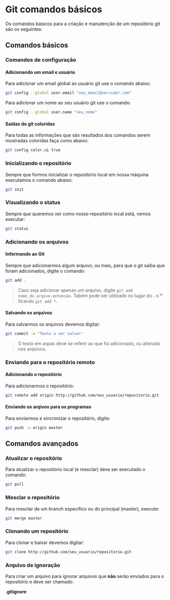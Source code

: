 # Git comandos básicos

Os comandos básicos para a criação e manutenção de um repositório git são os  seguintes:

## Comandos básicos
### Comandos de configuração
#### Adicionando um email e usuário
Para adicionar um email global ao usuário git use o comando abaixo:
```bash
git config --global user.email "seu_email@servidor.com"
```
Para adicionar um nome ao seu usuário git use o comando:
```bash
git config --global user.name "seu_nome"
```
#### Saídas do git coloridas
Para todas as informações que são resultados dos comandos serem mostradas coloridas faça como abaixo:
```bash
git config color.ui true
```


### Inicializando o repositório
Sempre que formos inicializar o repositório local em nossa máquina executamos o comando abaixo:
```bash
git init
```

### Visualizando o status
Sempre que queremos ver como nosso repositório local está, vemos executar:
```bash
git status
```

### Adicionando os arquivos
#### Informando ao Git
Sempre que adicionarmos algum arquivo, ou mais, para que o git saiba que foram adicionados, digite o comando:
```bash
git add .
```
> Caso seja adicionar apenas um arquivo, digite `git add nome_do_arqivo.extensão`.
> Tabém pode ser utilizado no lugar do __.__ o __*__ ficando `git add *`.

#### Salvando os arquivos
Para salvarmos os arquivos devemos digitar:
```bash
git commit -m "Texto a ser salvo!"
```
> O texto em aspas deve se referir ao que foi adicionado, ou alterado nos arquivos.

### Enviando para o repositório remoto
#### Adicionando o repositório
Para adicionarmos o repositório:
```bash
git remote add origin http://github.com/seu_usuario/repositorio.git
```
#### Enviando os arqivos para os programas
Para enviarmos e sincronizar o repositório, digite:
```bash
git push -u origin master
```
## Comandos avançados
### Atualizar o repositório
Para atualizar o repositório local (e mesclar) deve ser executado o comando:
```bash
git pull
```

### Mesclar o repositório
Para mesclar de um branch específico ou do principal (master), execute:
```bash
git merge master
```

### Clonando um repositório
Para clonar e baixar devemos digitar:
```bash
git clone http://github.com/seu_usuario/repositorio.git
```

### Arquivo de ignoração
Para criar um arquivo para ignorar arquivos que **não** serão enviados para o repositório e deve ser chamado:

**.gitignore**
